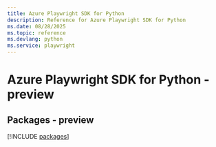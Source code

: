 ```yaml
---
title: Azure Playwright SDK for Python
description: Reference for Azure Playwright SDK for Python
ms.date: 08/28/2025
ms.topic: reference
ms.devlang: python
ms.service: playwright
---
```

# Azure Playwright SDK for Python - preview
## Packages - preview
[!INCLUDE [packages](playwright-index.md)]